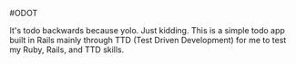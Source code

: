 #ODOT

It's todo backwards because yolo. Just kidding. This is a simple todo app built in Rails mainly through TTD (Test Driven Development) for me to test my Ruby, Rails, and TTD skills.
